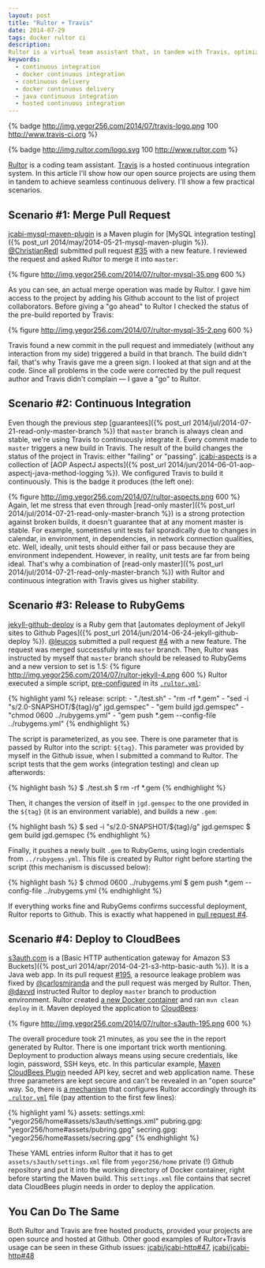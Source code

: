 ```yaml
---
layout: post
title: "Rultor + Travis"
date: 2014-07-29
tags: docker rultor ci
description:
Rultor is a virtual team assistant that, in tandem with Travis, optimizes your routine merging, releasing and deploying operations.
keywords:
  - continuous integration
  - docker continuous integration
  - continuous delivery
  - docker continuous delivery
  - java continuous integration
  - hosted continuous integration
---
```


{% badge http://img.yegor256.com/2014/07/travis-logo.png 100 http://www.travis-ci.org %}

{% badge http://img.rultor.com/logo.svg 100 http://www.rultor.com %}

[Rultor](http://www.rultor.com) is a coding team assistant.
[Travis](http://travis-ci.org) is a hosted continuous integration system. In this article I'll show how our open source projects are using them in tandem to achieve seamless continuous delivery.
I'll show a few practical scenarios.
<!--more-->

## Scenario #1: Merge Pull Request

[jcabi-mysql-maven-plugin](https://github.com/jcabi/jcabi-mysql-maven-plugin) is a Maven plugin for [MySQL integration testing]({% post_url 2014/may/2014-05-21-mysql-maven-plugin %}).
[@ChristianRedl](https://github.com/ChristianRedl) submitted pull request [#35](https://github.com/jcabi/jcabi-mysql-maven-plugin/pull/35) with a new feature. I reviewed the request and asked Rultor to merge it into `master`:

{% figure http://img.yegor256.com/2014/07/rultor-mysql-35.png 600 %}

As you can see, an actual merge operation was made by Rultor. I gave him access to the project by adding his Github account to the list of project collaborators.
Before giving a "go ahead" to Rultor I checked the status of the pre-build reported by Travis:

{% figure http://img.yegor256.com/2014/07/rultor-mysql-35-2.png 600 %}

Travis found a new commit in the pull request and immediately (without any interaction from my side) triggered a build in that branch. The build didn't fail, that's why Travis gave me a green sign. I looked at that sign and at the code. Since all problems in the code were corrected by the pull request author and Travis didn't complain &mdash; I gave a "go" to Rultor.

## Scenario #2: Continuous Integration
Even though the previous step [guarantees]({% post_url 2014/jul/2014-07-21-read-only-master-branch %}) that `master` branch is always clean and stable, we're using Travis to continuously integrate it. Every commit made to `master` triggers a new build in Travis. The result of the build changes the status of the project in Travis: either "failing" or "passing".
[jcabi-aspects](http://aspects.jcabi.com) is a collection of [AOP AspectJ aspects]({% post_url 2014/jun/2014-06-01-aop-aspectj-java-method-logging %}).
We configured Travis to build it continuously. This is the badge it produces (the left one):

{% figure http://img.yegor256.com/2014/07/rultor-aspects.png 600 %}
Again, let me stress that even through [read-only master]({% post_url 2014/jul/2014-07-21-read-only-master-branch %}) is a strong protection against broken builds, it doesn't guarantee that at any moment master is stable. For example, sometimes unit tests fail sporadically due to changes in calendar, in environment, in dependencies, in network connection qualities, etc. 
Well, ideally, unit tests should either fail or pass because they are environment independent. However, in reality, unit tests are far from being ideal.
That's why a combination of [read-only master]({% post_url 2014/jul/2014-07-21-read-only-master-branch %}) with Rultor and continuous integration with Travis gives us higher stability.

## Scenario #3: Release to RubyGems

[jekyll-github-deploy](https://github.com/yegor256/jekyll-github-deploy) is a Ruby gem that [automates deployment of Jekyll sites to Github Pages]({% post_url 2014/jun/2014-06-24-jekyll-github-deploy %}).
[@leucos](https://github.com/leucos) submitted a pull request [#4](https://github.com/yegor256/jekyll-github-deploy/pull/4) with a new feature. The request was merged successfully into `master` branch.
Then, Rultor was instructed by myself that `master` branch should be released to RubyGems and a new version to set is 1.5:
{% figure http://img.yegor256.com/2014/07/rultor-jekyll-4.png 600 %}
Rultor executed a simple script, [pre-configured](http://doc.rultor.com/basics.html#release) in its
[`.rultor.yml`](https://github.com/yegor256/jekyll-github-deploy/blob/master/.rultor.yml):

{% highlight yaml %}
release:
  script:
    - "./test.sh"
    - "rm -rf *.gem"
    - "sed -i \"s/2.0-SNAPSHOT/${tag}/g\" jgd.gemspec"
    - "gem build jgd.gemspec"
    - "chmod 0600 ../rubygems.yml"
    - "gem push *.gem --config-file ../rubygems.yml"
{% endhighlight %}

The script is parameterized, as you see. There is one parameter that is passed by Rultor into the script: `${tag}`. This parameter was provided by myself in the Github issue, when I submitted a command to Rultor.
The script tests that the gem works (integration testing) and clean up afterwords:

{% highlight bash %}
$ ./test.sh
$ rm -rf *.gem
{% endhighlight %}

Then, it changes the version of itself in `jgd.gemspec` to the one provided in the `${tag}` (it is an environment variable), and builds a new `.gem`:

{% highlight bash %}
$ sed -i "s/2.0-SNAPSHOT/${tag}/g" jgd.gemspec
$ gem build jgd.gemspec
{% endhighlight %}

Finally, it pushes a newly built `.gem` to RubyGems, using login credentials from `../rubygems.yml`. This file is created by Rultor right before starting the script (this mechanism is discussed below):

{% highlight bash %}
$ chmod 0600 ../rubygems.yml
$ gem push *.gem --config-file ../rubygems.yml
{% endhighlight %}

If everything works fine and RubyGems confirms successful deployment, Rultor reports to Github. This is exactly what happened in [pull request #4](https://github.com/yegor256/jekyll-github-deploy/pull/4).

## Scenario #4: Deploy to CloudBees

[s3auth.com](http://www.s3auth.com) is a [Basic HTTP authentication gateway for Amazon S3 Buckets]({% post_url 2014/apr/2014-04-21-s3-http-basic-auth %}). It is a Java web app.
In its pull request [#195](https://github.com/yegor256/s3auth/pull/195), a resource leakage problem was fixed by [@carlosmiranda](https://github.com/carlosmiranda) and the pull request was merged by Rultor.
Then, [@davvd](https://github.com/davvd) instructed Rultor to deploy `master` branch to production environment. Rultor created [a new Docker container]() and ran `mvn clean deploy` in it. Maven deployed the application to [CloudBees](http://www.cloudbees.com):

{% figure http://img.yegor256.com/2014/07/rultor-s3auth-195.png 600 %}

The overall procedure took 21 minutes, as you see the in the report generated by Rultor.
There is one important trick worth mentioning. Deployment to production always means using secure credentials, like login, password, SSH keys, etc.
In this particular example, [Maven CloudBees  Plugin](https://wiki.cloudbees.com/bin/view/RUN/MavenGuide) needed API key, secret and web application name. These three parameters are kept secure and can't be revealed in an "open source" way.
So, there is [a mechanism](http://doc.rultor.com/reference.html#assets) that configures Rultor accordingly through its [`.rultor.yml`](https://github.com/yegor256/s3auth/blob/master/.rultor.yml) file (pay attention to the first few lines):

{% highlight yaml %}
assets:
  settings.xml: "yegor256/home#assets/s3auth/settings.xml"
  pubring.gpg: "yegor256/home#assets/pubring.gpg"
  secring.gpg: "yegor256/home#assets/secring.gpg"
{% endhighlight %}

These YAML entries inform Rultor that it has to get `assets/s3auth/settings.xml` file from `yegor256/home` private (!) Github repository and put it into the working directory of Docker container, right before starting the Maven build.
This `settings.xml` file contains that secret data CloudBees plugin needs in order to deploy the application.

## You Can Do The Same

Both Rultor and Travis are free hosted products, provided your projects are open source and hosted at Github.
Other good examples of Rultor+Travis usage can be seen in these Github issues:
[jcabi/jcabi-http#47](https://github.com/jcabi/jcabi-http/issues/47),
[jcabi/jcabi-http#48](https://github.com/jcabi/jcabi-http/pull/48)
